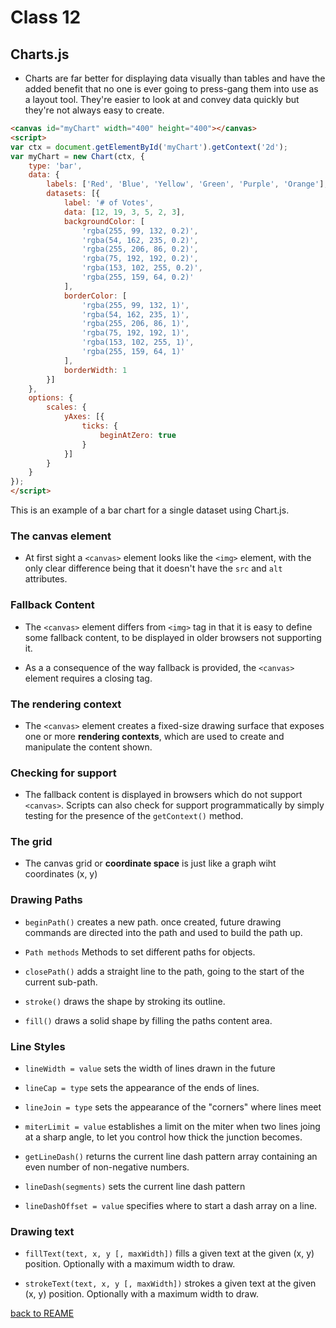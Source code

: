 # Class 12

## Charts.js

- Charts are far better for displaying data visually than tables and have the added benefit that no one is ever going to press-gang them into use as a layout tool. They're easier to look at and convey data quickly but they're not always easy to create.

```html
<canvas id="myChart" width="400" height="400"></canvas>
<script>
var ctx = document.getElementById('myChart').getContext('2d');
var myChart = new Chart(ctx, {
    type: 'bar',
    data: {
        labels: ['Red', 'Blue', 'Yellow', 'Green', 'Purple', 'Orange'],
        datasets: [{
            label: '# of Votes',
            data: [12, 19, 3, 5, 2, 3],
            backgroundColor: [
                'rgba(255, 99, 132, 0.2)',
                'rgba(54, 162, 235, 0.2)',
                'rgba(255, 206, 86, 0.2)',
                'rgba(75, 192, 192, 0.2)',
                'rgba(153, 102, 255, 0.2)',
                'rgba(255, 159, 64, 0.2)'
            ],
            borderColor: [
                'rgba(255, 99, 132, 1)',
                'rgba(54, 162, 235, 1)',
                'rgba(255, 206, 86, 1)',
                'rgba(75, 192, 192, 1)',
                'rgba(153, 102, 255, 1)',
                'rgba(255, 159, 64, 1)'
            ],
            borderWidth: 1
        }]
    },
    options: {
        scales: {
            yAxes: [{
                ticks: {
                    beginAtZero: true
                }
            }]
        }
    }
});
</script>
```

This is an example of a bar chart for a single dataset using Chart.js.

### The canvas element

- At first sight a `<canvas>` element looks like the `<img>` element, with the only clear difference being that it doesn't have the `src` and `alt` attributes.

### Fallback Content

- The `<canvas>` element differs from `<img>` tag in that it is easy to define some fallback content, to be displayed in older browsers not supporting it.

- As a a consequence of the way fallback is provided, the `<canvas>` element requires a closing tag.

### The rendering context

- The `<canvas>` element creates a fixed-size drawing surface that exposes one or more __rendering contexts__, which are used to create and manipulate the content shown.

### Checking for support

- The fallback content is displayed in browsers which do not support `<canvas>`. Scripts can also check for support programmatically by simply testing for the presence of the `getContext()` method.

### The grid

- The canvas grid or __coordinate space__ is just like a graph wiht coordinates (x, y)

### Drawing Paths

- `beginPath()` creates a new path. once created, future drawing commands are directed into the path and used to build the path up.

- `Path methods` Methods to set different paths for objects.

- `closePath()` adds a straight line to the path, going to the start of the current sub-path.

- `stroke()` draws the shape by stroking its outline.

- `fill()` draws a solid shape by filling the paths content area.

### Line Styles

- `lineWidth = value` sets the width of lines drawn in the future

- `lineCap = type` sets the appearance of the ends of lines.

- `lineJoin = type` sets the appearance of the "corners" where lines meet

- `miterLimit = value` establishes a limit on the miter when two lines joing at a sharp angle, to let you control how thick the junction becomes.

- `getLineDash()` returns the current line dash pattern array containing an even number of non-negative numbers.

- `lineDash(segments)` sets the current line dash pattern

- `lineDashOffset = value` specifies where to start a dash array on a line.

### Drawing text

- `fillText(text, x, y [, maxWidth])` fills a given text at the given (x, y) position. Optionally with a maximum width to draw.

- `strokeText(text, x, y [, maxWidth])` strokes a given text at the given (x, y) position. Optionally with a maximum width to draw.

[back to REAME](README.md)
